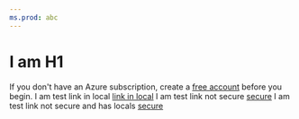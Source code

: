 ```yaml
---
ms.prod: abc
---
```


# I am H1

If you don't have an Azure subscription, create a [free account](https://azure.microsoft.com/free/) before you begin.
I am test link in local [link in local](https://azure.microsoft.com/en-us/free/)
I am test link not secure [secure](http://azure.microsoft.com/free/)
I am test link not secure and has locals [secure](http://azure.microsoft.com/en-us/free/)